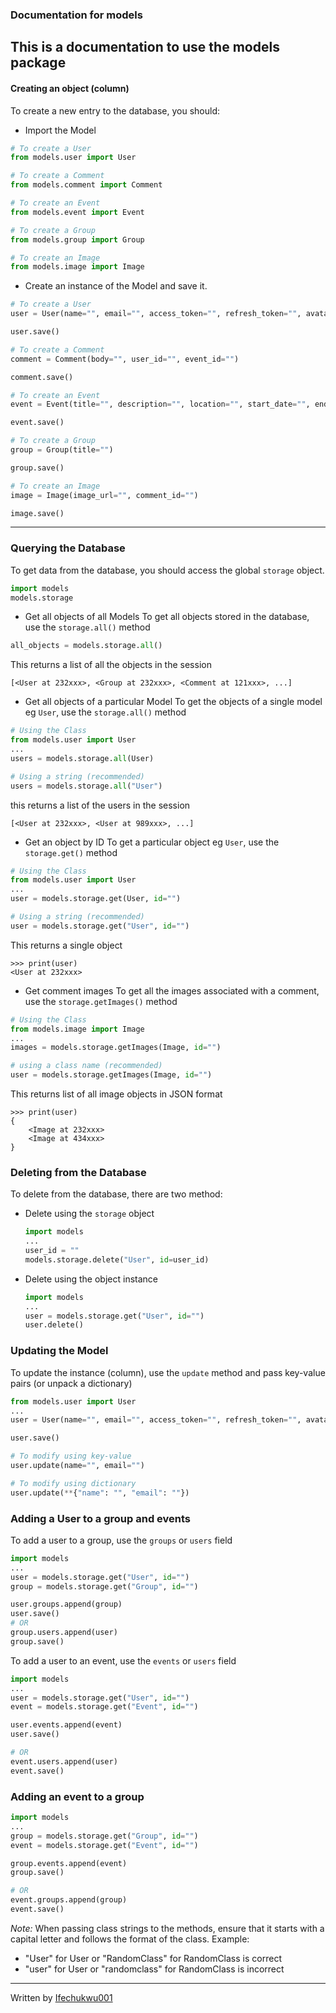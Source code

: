 ### Documentation for models

This is a documentation to use the models package
---

#### Creating an object (column)

To create a new entry to the database, you should:

- Import the Model
```python
# To create a User
from models.user import User

# To create a Comment
from models.comment import Comment

# To create an Event
from models.event import Event

# To create a Group
from models.group import Group

# To create an Image
from models.image import Image
```

- Create an instance of the Model and save it.
```python
# To create a User
user = User(name="", email="", access_token="", refresh_token="", avatar="")

user.save()

# To create a Comment
comment = Comment(body="", user_id="", event_id="")

comment.save()

# To create an Event
event = Event(title="", description="", location="", start_date="", end_date="", start_time="", end_time="", thumnail="", creator_id="")

event.save()

# To create a Group
group = Group(title="")

group.save()

# To create an Image
image = Image(image_url="", comment_id="")

image.save()
```
---

### Querying the Database
To get data from the database, you should access the global `storage` object.
```python
import models
models.storage
```

- Get all objects of all Models
To get all objects stored in the database, use the `storage.all()` method
```python
all_objects = models.storage.all()
```
This returns a list of all the objects in the session
```
[<User at 232xxx>, <Group at 232xxx>, <Comment at 121xxx>, ...]
```

- Get all objects of a particular Model
To get the objects of a single model eg `User`, use the `storage.all()` method
```python
# Using the Class
from models.user import User
...
users = models.storage.all(User)

# Using a string (recommended)
users = models.storage.all("User")
```
this returns a list of the users in the session
```
[<User at 232xxx>, <User at 989xxx>, ...]
```

- Get an object by ID
To get a particular object eg `User`, use the `storage.get()` method
```python
# Using the Class
from models.user import User
...
user = models.storage.get(User, id="")

# Using a string (recommended)
user = models.storage.get("User", id="")
```
This returns a single object
```
>>> print(user)
<User at 232xxx>
```

- Get comment images
To get all the images associated with a comment, use the `storage.getImages()` method
```python
# Using the Class
from models.image import Image
...
images = models.storage.getImages(Image, id="")

# using a class name (recommended)
user = models.storage.getImages(Image, id="")
```
This returns list of all image objects in JSON format
```
>>> print(user)
{
    <Image at 232xxx>
    <Image at 434xxx>
}
```

### Deleting from the Database
To delete from the database, there are two method:
- Delete using the `storage` object
    ```python
    import models
    ...
    user_id = ""
    models.storage.delete("User", id=user_id)
    ```
- Delete using the object instance
    ```python
    import models
    ...
    user = models.storage.get("User", id="")
    user.delete()
    ```

### Updating the Model
To update the instance (column), use the `update` method and pass key-value pairs (or unpack a dictionary)
```python
from models.user import User
...
user = User(name="", email="", access_token="", refresh_token="", avatar="")

user.save()

# To modify using key-value
user.update(name="", email="")

# To modify using dictionary
user.update(**{"name": "", "email": ""})

```

### Adding a User to a group and events
To add a user to a group, use the `groups` or `users` field
```python
import models
...
user = models.storage.get("User", id="")
group = models.storage.get("Group", id="")

user.groups.append(group)
user.save()
# OR
group.users.append(user)
group.save()
```

To add a user to an event, use the `events` or `users` field
```python
import models
...
user = models.storage.get("User", id="")
event = models.storage.get("Event", id="")

user.events.append(event)
user.save()

# OR
event.users.append(user)
event.save()
```

### Adding an event to a group
```python
import models
...
group = models.storage.get("Group", id="")
event = models.storage.get("Event", id="")

group.events.append(event)
group.save()

# OR
event.groups.append(group)
event.save()
```

*Note:* When passing class strings to the methods, ensure that it starts with a capital letter and follows the format of the class.
Example:
- "User" for User or "RandomClass" for RandomClass is correct
- "user" for User or "randomclass" for RandomClass is incorrect
---

Written by [Ifechukwu001](https://github.com/Ifechukwu001)